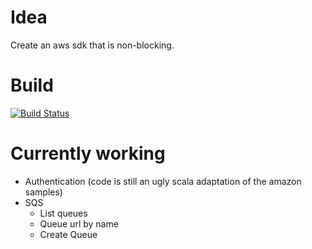 # Idea

Create an aws sdk that is non-blocking.

# Build

[![Build Status](https://travis-ci.org/bomgar/reactive-aws.svg?branch=master)](https://travis-ci.org/bomgar/reactive-aws)

# Currently working
* Authentication (code is still an ugly scala adaptation of the amazon samples)
* SQS
  * List queues
  * Queue url by name
  * Create Queue

